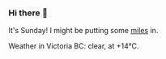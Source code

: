 ### Hi there :wave:

It's Sunday! I might be putting some [miles](https://www.strava.com/athletes/889963) in.

Weather in Victoria BC: clear, at +14°C.
